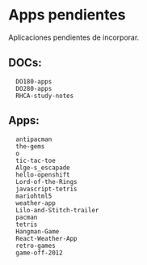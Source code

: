 # Apps pendientes
Aplicaciones pendientes de incorporar.

## DOCs:
```
  DO180-apps
  DO280-apps
  RHCA-study-notes
```

## Apps:
```
  antipacman
  the-gems
  o
  tic-tac-toe
  Alge-s_escapade
  hello-openshift
  Lord-of-the-Rings
  javascript-tetris
  mariohtml5
  weather-app
  Lilo-and-Stitch-trailer
  pacman
  tetris
  Hangman-Game
  React-Weather-App
  retro-games
  game-off-2012
```
